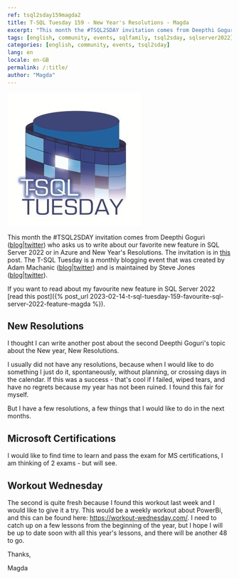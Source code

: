 ```yaml
---
ref: tsql2sday159magda2
title: T-SQL Tuesday 159 - New Year's Resolutions - Magda
excerpt: "This month the #TSQL2SDAY invitation comes from Deepthi Goguri who asks us to write about our favorite new feature in SQL Server 2022 or in Azure and New Year's Resolutions."
tags: [english, community, events, sqlfamily, tsql2sday, sqlserver2022]
categories: [english, community, events, tsql2sday]
lang: en
locale: en-GB
permalink: /:title/
author: "Magda"
---
```


[![T-SQL Tuesday Logo](/assets/images/t-sql-tuesday-logo.jpg)](https://dbanuggets.com/2023/02/05/t-sql-tuesday-159-invitation-whats-your-new-favorite-feature/ "T-SQL Tuesday invitation")

This month the #TSQL2SDAY invitation comes from Deepthi Goguri ([blog](http://tsqltuesday.com/2023/02/07/t-sql-tuesday-159-whats-your-favorite-new-feature/)\|[twitter](https://twitter.com/dbanuggets)) who asks us to write about our favorite new feature in SQL Server 2022 or in Azure and New Year's Resolutions. The invitation is in [this](https://sqlstudies.com/2022/05/03/tsql-tuesday-127-invite-your-first-technical-job/) post. The T-SQL Tuesday is a monthly blogging event that was created by Adam Machanic ([blog](http://dataeducation.com/)\|[twitter](https://twitter.com/AdamMachanic)) and is maintained by Steve Jones ([blog](https://voiceofthedba.wordpress.com/)\|[twitter](https://twitter.com/way0utwest)).

If you want to read about my favourite new feature in SQL Server 2022 [read this post]({% post_url 2023-02-14-t-sql-tuesday-159-favourite-sql-server-2022-feature-magda %}).

##  New Resolutions
I thought I can write another post about the second Deepthi Goguri's  topic about the New year, New Resolutions.

I usually did not have any resolutions, because when I would like to do something I just do it, spontaneously, without planning, or crossing days in the calendar. If this was a success - that's cool if I failed, wiped tears, and have no regrets because my year has not been ruined. I found this fair for myself.

But I have a few resolutions, a few things that I would like to do in the next months. 

## Microsoft Certifications
I would like to find time to learn and pass the exam for MS certifications, I am thinking of 2 exams - but will see.

## Workout Wednesday
The second is quite fresh because I found this workout last week and I would like to give it a try. This would be a weekly workout about PowerBi, and this can be found here: https://workout-wednesday.com/. I need to catch up on a few lessons from the beginning of the year, but I hope I will be up to date soon with all this year's lessons, and there will be another 48 to go.

Thanks,

Magda

